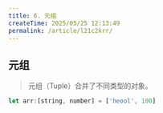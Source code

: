 ```yaml
---
title: 6. 元组
createTime: 2025/05/25 12:13:49
permalink: /article/l21c2krr/
---
```

## 元组

>  元组（Tuple）合并了不同类型的对象。 

```js
let arr:[string, number] = ['heool', 100]
```

